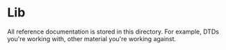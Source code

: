 Lib
==========

All reference documentation is stored in this directory.
For example, DTDs you're working with, other material you're working against.